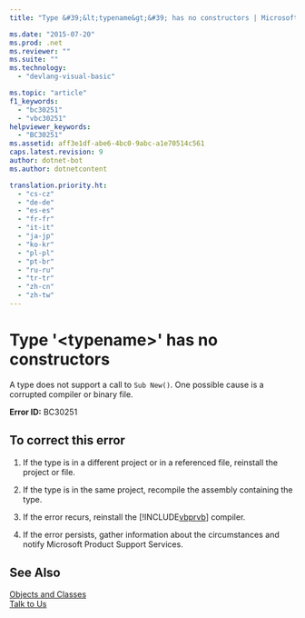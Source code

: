 ```yaml
---
title: "Type &#39;&lt;typename&gt;&#39; has no constructors | Microsoft Docs"

ms.date: "2015-07-20"
ms.prod: .net
ms.reviewer: ""
ms.suite: ""
ms.technology: 
  - "devlang-visual-basic"

ms.topic: "article"
f1_keywords: 
  - "bc30251"
  - "vbc30251"
helpviewer_keywords: 
  - "BC30251"
ms.assetid: aff3e1df-abe6-4bc0-9abc-a1e70514c561
caps.latest.revision: 9
author: dotnet-bot
ms.author: dotnetcontent

translation.priority.ht: 
  - "cs-cz"
  - "de-de"
  - "es-es"
  - "fr-fr"
  - "it-it"
  - "ja-jp"
  - "ko-kr"
  - "pl-pl"
  - "pt-br"
  - "ru-ru"
  - "tr-tr"
  - "zh-cn"
  - "zh-tw"
---
```

# Type &#39;&lt;typename&gt;&#39; has no constructors
A type does not support a call to `Sub New()`. One possible cause is a corrupted compiler or binary file.  
  
 **Error ID:** BC30251  
  
## To correct this error  
  
1.  If the type is in a different project or in a referenced file, reinstall the project or file.  
  
2.  If the type is in the same project, recompile the assembly containing the type.  
  
3.  If the error recurs, reinstall the [!INCLUDE[vbprvb](~/includes/vbprvb-md.md)] compiler.  
  
4.  If the error persists, gather information about the circumstances and notify Microsoft Product Support Services.  
  
## See Also  
 [Objects and Classes](../../../visual-basic/programming-guide/language-features/objects-and-classes/index.md)   
 [Talk to Us](/visualstudio/ide/talk-to-us)